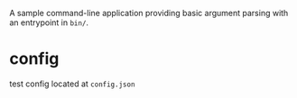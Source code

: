 A sample command-line application providing basic argument parsing with an entrypoint in `bin/`.

# config
test config located at `config.json`
